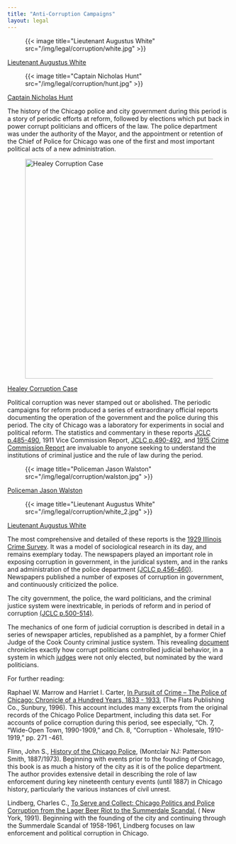 ```yaml
---
title: "Anti-Corruption Campaigns"
layout: legal
---
```


<section class="section">
  <div class="tiles">
    <div class="tile is-ancestor has-text-centered">
      <div class="tile is-child">
        <figure>
          {{< image title="Lieutenant Augustus White" src="/img/legal/corruption/white.jpg" >}}
      </figure>
        <a href="/historical/timeline/1917/446/">Lieutenant Augustus White</a>
      </div>
      <div class="tile is-child">
        <figure>
          {{< image title="Captain Nicholas Hunt" src="/img/legal/corruption/hunt.jpg" >}}
        </figure>
        <a href="/historical/timeline/1917/431/">Captain Nicholas Hunt</a>
      </div>
    </div>
  </div>
</section>

<p>The history of the Chicago police and city government during this period is a story of periodic efforts at reform, followed by elections which put back in power corrupt politicians and officers of the law. The police department was under the authority of the Mayor, and the appointment or retention of the Chief of Police for Chicago was one of the first and most important political acts of a new administration.</p>

<section class="section">
  <div class="level">
    <div class="level-item">
      <figure class="image">
        <img src="/img/legal/corruption/healey.jpg" title="Healey Corruption Case" data-jslghtbx="" data-jslghtbx-caption="Healey Corruption Case" style="width:495px;height:auto;">
      </figure>
      <a href="/historical/timeline/1916/430/">Healey Corruption Case</a>
    </div>
  </div>
</section>

<p>Political corruption was never stamped out or abolished.  The periodic campaigns for reform produced a series of extraordinary official reports documenting the operation of the government and the police during this period.  The city of Chicago was a laboratory for experiments in social and political reform. The statistics and commentary in these reports <a href="/docs_fk/homicide/jclc485-490.pdf">JCLC p.485-490</a>, 1911 Vice Commission Report, <a href="/docs_fk/homicide/jclc490-492.pdf">JCLC p.490-492</a>, and <a href="/pubs/ccreport">1915 Crime Commission Report</a> are invaluable to anyone seeking to understand the institutions of criminal justice and the rule of law during the period.</p>

<section class="section">
  <div class="tiles">
    <div class="tile is-ancestor has-text-centered">
      <div class="tile is-child">
        <figure>
          {{< image title="Policeman Jason Walston" src="/img/legal/corruption/walston.jpg" >}}
        </figure>
        <a href="/historical/timeline/1915/432/">Policeman Jason Walston</a>
      </div>
      <div class="tile is-child">
        <figure>
          {{< image title="Lieutenant Augustus White" src="/img/legal/corruption/white_2.jpg" >}}
        </figure>
        <a href="/historical/timeline/1917/437/">Lieutenant Augustus White</a>
      </div>
    </div>
  </div>
</section>

<p>The most comprehensive and detailed of these reports is the <a href="/pubs/icc/">1929 Illinois Crime Survey</a>. It was a model of sociological research in its day, and remains exemplary today. The newspapers played an important role in exposing corruption in government, in the juridical system, and in the ranks and administration of the police department <a href="/docs_fk/homicide/jclc456-460.pdf">(JCLC p.456-460)</a>. Newspapers published a number of exposes of corruption in government, and continuously criticized the police.</p>

<p>The city government, the police, the ward politicians, and the criminal justice system were inextricable, in periods of reform and in period of corruption <a href="/docs_fk/homicide/jclc500-514.pdf">(JCLC p.500-514)</a>.</p>
<p>The mechanics of one form of judicial corruption is described in detail in a series of newspaper articles, republished as a pamphlet, by a former Chief Judge of the Cook County criminal justice system. This revealing <a href="/pubs/graft/">document</a> chronicles exactly how corrupt politicians controlled judicial behavior, in a system in which <a href="/historical/legal/judges/">judges</a> were not only elected, but nominated by the ward politicians.</p>
<p>For further reading:</p>
<p>Raphael W. Marrow and Harriet I. Carter, <a href="https://www.amazon.com/exec/obidos/tg/detail/-/1883033047/qid=1086273906/sr=1-1/ref=sr_1_1/104-5698753-1575148?v=glance&amp;s=books">In Pursuit of Crime – The Police of Chicago: Chronicle of a Hundred Years, 1833 - 1933</a>, (The Flats Publishing Co., Sunbury, 1996). This account includes many excerpts from the original records of the Chicago Police Department, including this data set. For accounts of police corruption during this period, see especially, “Ch. 7, “Wide-Open Town, 1990-1909,” and Ch. 8, “Corruption - Wholesale, 1910-1919,” pp. 271 -461.</p>
<p>Flinn, John S., <a href="https://www.amazon.com/exec/obidos/tg/detail/-/0875851649/qid=1086273953/sr=1-2/ref=sr_1_2/104-5698753-1575148?v=glance&amp;s=books">History of the Chicago Police</a>, (Montclair NJ: Patterson Smith, 1887/1973). Beginning with events prior to the founding of Chicago, this book is as much a history of the city as it is of the police department. The author provides extensive detail in describing the role of law enforcement during key nineteenth century events (until 1887) in Chicago history, particularly the various instances of civil unrest.</p>
<p>Lindberg, Charles C., <a href="https://www.amazon.com/exec/obidos/tg/detail/-/0275934152/qid=1086274008/sr=1-1/ref=sr_1_1/104-5698753-1575148?v=glance&amp;s=books">To Serve and Collect: Chicago Politics and Police Corruption from the Lager Beer Riot to the Summerdale Scandal</a>, ( New York, 1991). Beginning with the founding of the city and continuing through the Summerdale Scandal of 1958-1961, Lindberg focuses on law enforcement and political corruption in Chicago.</p>
